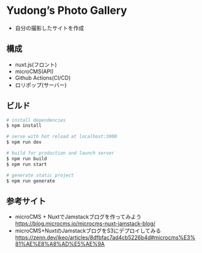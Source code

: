 # Yudong’s Photo Gallery
* 自分の撮影したサイトを作成

## 構成
* nuxt.js(フロント)
* microCMS(API)
* Github Actions(CI/CD)
* ロリポップ(サーバー)

## ビルド

```bash
# install dependencies
$ npm install

# serve with hot reload at localhost:3000
$ npm run dev

# build for production and launch server
$ npm run build
$ npm run start

# generate static project
$ npm run generate
```

## 参考サイト
* microCMS + NuxtでJamstackブログを作ってみよう  
https://blog.microcms.io/microcms-nuxt-jamstack-blog/
* microCMS+NuxtのJamstackブログをS3にデプロイしてみる  
https://zenn.dev/ikeo/articles/8dfbfac7ad4cb5226b4d#microcms%E3%81%AE%E8%A8%AD%E5%AE%9A
